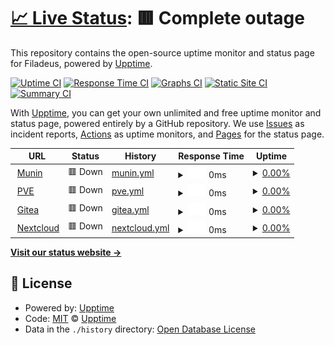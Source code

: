 # [📈 Live Status](https://upptime.github.io/upptime): <!--live status--> **🟥 Complete outage**

This repository contains the open-source uptime monitor and status page for Filadeus, powered by [Upptime](https://github.com/upptime/upptime).

[![Uptime CI](https://github.com/Filadeus/filadeus-upptime/workflows/Uptime%20CI/badge.svg)](https://github.com/Filadeus/filadeus-upptime/actions?query=workflow%3A%22Uptime+CI%22)
[![Response Time CI](https://github.com/Filadeus/filadeus-upptime/workflows/Response%20Time%20CI/badge.svg)](https://github.com/Filadeus/filadeus-upptime/actions?query=workflow%3A%22Response+Time+CI%22)
[![Graphs CI](https://github.com/Filadeus/filadeus-upptime/workflows/Graphs%20CI/badge.svg)](https://github.com/Filadeus/filadeus-upptime/actions?query=workflow%3A%22Graphs+CI%22)
[![Static Site CI](https://github.com/Filadeus/filadeus-upptime/workflows/Static%20Site%20CI/badge.svg)](https://github.com/Filadeus/filadeus-upptime/actions?query=workflow%3A%22Static+Site+CI%22)
[![Summary CI](https://github.com/Filadeus/filadeus-upptime/workflows/Summary%20CI/badge.svg)](https://github.com/Filadeus/filadeus-upptime/actions?query=workflow%3A%22Summary+CI%22)

With [Upptime](https://upptime.js.org), you can get your own unlimited and free uptime monitor and status page, powered entirely by a GitHub repository. We use [Issues](https://github.com/upptime/upptime/issues) as incident reports, [Actions](https://github.com/Filadeus/filadeus-upptime/actions) as uptime monitors, and [Pages](https://upptime.github.io/upptime) for the status page.

<!--start: status pages-->
<!-- This summary is generated by Upptime (https://github.com/upptime/upptime) -->
<!-- Do not edit this manually, your changes will be overwritten -->
<!-- prettier-ignore -->
| URL | Status | History | Response Time | Uptime |
| --- | ------ | ------- | ------------- | ------ |
| <img alt="" src="https://icons.duckduckgo.com/ip3/munin.efimio.ru.ico" height="13"> [Munin](https://munin.efimio.ru) | 🟥 Down | [munin.yml](https://github.com/Filadeus/filadeus-upptime/commits/HEAD/history/munin.yml) | <details><summary><img alt="Response time graph" src="./graphs/munin/response-time-week.png" height="20"> 0ms</summary><br><a href="https://Filadeus.github.io/filadeus-upptime/history/munin"><img alt="Response time 1223" src="https://img.shields.io/endpoint?url=https%3A%2F%2Fraw.githubusercontent.com%2FFiladeus%2Ffiladeus-upptime%2FHEAD%2Fapi%2Fmunin%2Fresponse-time.json"></a><br><a href="https://Filadeus.github.io/filadeus-upptime/history/munin"><img alt="24-hour response time 0" src="https://img.shields.io/endpoint?url=https%3A%2F%2Fraw.githubusercontent.com%2FFiladeus%2Ffiladeus-upptime%2FHEAD%2Fapi%2Fmunin%2Fresponse-time-day.json"></a><br><a href="https://Filadeus.github.io/filadeus-upptime/history/munin"><img alt="7-day response time 0" src="https://img.shields.io/endpoint?url=https%3A%2F%2Fraw.githubusercontent.com%2FFiladeus%2Ffiladeus-upptime%2FHEAD%2Fapi%2Fmunin%2Fresponse-time-week.json"></a><br><a href="https://Filadeus.github.io/filadeus-upptime/history/munin"><img alt="30-day response time 0" src="https://img.shields.io/endpoint?url=https%3A%2F%2Fraw.githubusercontent.com%2FFiladeus%2Ffiladeus-upptime%2FHEAD%2Fapi%2Fmunin%2Fresponse-time-month.json"></a><br><a href="https://Filadeus.github.io/filadeus-upptime/history/munin"><img alt="1-year response time 1284" src="https://img.shields.io/endpoint?url=https%3A%2F%2Fraw.githubusercontent.com%2FFiladeus%2Ffiladeus-upptime%2FHEAD%2Fapi%2Fmunin%2Fresponse-time-year.json"></a></details> | <details><summary><a href="https://Filadeus.github.io/filadeus-upptime/history/munin">0.00%</a></summary><a href="https://Filadeus.github.io/filadeus-upptime/history/munin"><img alt="All-time uptime 76.56%" src="https://img.shields.io/endpoint?url=https%3A%2F%2Fraw.githubusercontent.com%2FFiladeus%2Ffiladeus-upptime%2FHEAD%2Fapi%2Fmunin%2Fuptime.json"></a><br><a href="https://Filadeus.github.io/filadeus-upptime/history/munin"><img alt="24-hour uptime 0.00%" src="https://img.shields.io/endpoint?url=https%3A%2F%2Fraw.githubusercontent.com%2FFiladeus%2Ffiladeus-upptime%2FHEAD%2Fapi%2Fmunin%2Fuptime-day.json"></a><br><a href="https://Filadeus.github.io/filadeus-upptime/history/munin"><img alt="7-day uptime 0.00%" src="https://img.shields.io/endpoint?url=https%3A%2F%2Fraw.githubusercontent.com%2FFiladeus%2Ffiladeus-upptime%2FHEAD%2Fapi%2Fmunin%2Fuptime-week.json"></a><br><a href="https://Filadeus.github.io/filadeus-upptime/history/munin"><img alt="30-day uptime 1.38%" src="https://img.shields.io/endpoint?url=https%3A%2F%2Fraw.githubusercontent.com%2FFiladeus%2Ffiladeus-upptime%2FHEAD%2Fapi%2Fmunin%2Fuptime-month.json"></a><br><a href="https://Filadeus.github.io/filadeus-upptime/history/munin"><img alt="1-year uptime 77.19%" src="https://img.shields.io/endpoint?url=https%3A%2F%2Fraw.githubusercontent.com%2FFiladeus%2Ffiladeus-upptime%2FHEAD%2Fapi%2Fmunin%2Fuptime-year.json"></a></details>
| <img alt="" src="https://icons.duckduckgo.com/ip3/pve-01.efimio.ru.ico" height="13"> [PVE](https://pve-01.efimio.ru) | 🟥 Down | [pve.yml](https://github.com/Filadeus/filadeus-upptime/commits/HEAD/history/pve.yml) | <details><summary><img alt="Response time graph" src="./graphs/pve/response-time-week.png" height="20"> 0ms</summary><br><a href="https://Filadeus.github.io/filadeus-upptime/history/pve"><img alt="Response time 977" src="https://img.shields.io/endpoint?url=https%3A%2F%2Fraw.githubusercontent.com%2FFiladeus%2Ffiladeus-upptime%2FHEAD%2Fapi%2Fpve%2Fresponse-time.json"></a><br><a href="https://Filadeus.github.io/filadeus-upptime/history/pve"><img alt="24-hour response time 0" src="https://img.shields.io/endpoint?url=https%3A%2F%2Fraw.githubusercontent.com%2FFiladeus%2Ffiladeus-upptime%2FHEAD%2Fapi%2Fpve%2Fresponse-time-day.json"></a><br><a href="https://Filadeus.github.io/filadeus-upptime/history/pve"><img alt="7-day response time 0" src="https://img.shields.io/endpoint?url=https%3A%2F%2Fraw.githubusercontent.com%2FFiladeus%2Ffiladeus-upptime%2FHEAD%2Fapi%2Fpve%2Fresponse-time-week.json"></a><br><a href="https://Filadeus.github.io/filadeus-upptime/history/pve"><img alt="30-day response time 0" src="https://img.shields.io/endpoint?url=https%3A%2F%2Fraw.githubusercontent.com%2FFiladeus%2Ffiladeus-upptime%2FHEAD%2Fapi%2Fpve%2Fresponse-time-month.json"></a><br><a href="https://Filadeus.github.io/filadeus-upptime/history/pve"><img alt="1-year response time 1011" src="https://img.shields.io/endpoint?url=https%3A%2F%2Fraw.githubusercontent.com%2FFiladeus%2Ffiladeus-upptime%2FHEAD%2Fapi%2Fpve%2Fresponse-time-year.json"></a></details> | <details><summary><a href="https://Filadeus.github.io/filadeus-upptime/history/pve">0.00%</a></summary><a href="https://Filadeus.github.io/filadeus-upptime/history/pve"><img alt="All-time uptime 76.57%" src="https://img.shields.io/endpoint?url=https%3A%2F%2Fraw.githubusercontent.com%2FFiladeus%2Ffiladeus-upptime%2FHEAD%2Fapi%2Fpve%2Fuptime.json"></a><br><a href="https://Filadeus.github.io/filadeus-upptime/history/pve"><img alt="24-hour uptime 0.00%" src="https://img.shields.io/endpoint?url=https%3A%2F%2Fraw.githubusercontent.com%2FFiladeus%2Ffiladeus-upptime%2FHEAD%2Fapi%2Fpve%2Fuptime-day.json"></a><br><a href="https://Filadeus.github.io/filadeus-upptime/history/pve"><img alt="7-day uptime 0.00%" src="https://img.shields.io/endpoint?url=https%3A%2F%2Fraw.githubusercontent.com%2FFiladeus%2Ffiladeus-upptime%2FHEAD%2Fapi%2Fpve%2Fuptime-week.json"></a><br><a href="https://Filadeus.github.io/filadeus-upptime/history/pve"><img alt="30-day uptime 1.38%" src="https://img.shields.io/endpoint?url=https%3A%2F%2Fraw.githubusercontent.com%2FFiladeus%2Ffiladeus-upptime%2FHEAD%2Fapi%2Fpve%2Fuptime-month.json"></a><br><a href="https://Filadeus.github.io/filadeus-upptime/history/pve"><img alt="1-year uptime 77.20%" src="https://img.shields.io/endpoint?url=https%3A%2F%2Fraw.githubusercontent.com%2FFiladeus%2Ffiladeus-upptime%2FHEAD%2Fapi%2Fpve%2Fuptime-year.json"></a></details>
| <img alt="" src="https://icons.duckduckgo.com/ip3/git.efimio.ru.ico" height="13"> [Gitea](https://git.efimio.ru) | 🟥 Down | [gitea.yml](https://github.com/Filadeus/filadeus-upptime/commits/HEAD/history/gitea.yml) | <details><summary><img alt="Response time graph" src="./graphs/gitea/response-time-week.png" height="20"> 0ms</summary><br><a href="https://Filadeus.github.io/filadeus-upptime/history/gitea"><img alt="Response time 1102" src="https://img.shields.io/endpoint?url=https%3A%2F%2Fraw.githubusercontent.com%2FFiladeus%2Ffiladeus-upptime%2FHEAD%2Fapi%2Fgitea%2Fresponse-time.json"></a><br><a href="https://Filadeus.github.io/filadeus-upptime/history/gitea"><img alt="24-hour response time 0" src="https://img.shields.io/endpoint?url=https%3A%2F%2Fraw.githubusercontent.com%2FFiladeus%2Ffiladeus-upptime%2FHEAD%2Fapi%2Fgitea%2Fresponse-time-day.json"></a><br><a href="https://Filadeus.github.io/filadeus-upptime/history/gitea"><img alt="7-day response time 0" src="https://img.shields.io/endpoint?url=https%3A%2F%2Fraw.githubusercontent.com%2FFiladeus%2Ffiladeus-upptime%2FHEAD%2Fapi%2Fgitea%2Fresponse-time-week.json"></a><br><a href="https://Filadeus.github.io/filadeus-upptime/history/gitea"><img alt="30-day response time 0" src="https://img.shields.io/endpoint?url=https%3A%2F%2Fraw.githubusercontent.com%2FFiladeus%2Ffiladeus-upptime%2FHEAD%2Fapi%2Fgitea%2Fresponse-time-month.json"></a><br><a href="https://Filadeus.github.io/filadeus-upptime/history/gitea"><img alt="1-year response time 1129" src="https://img.shields.io/endpoint?url=https%3A%2F%2Fraw.githubusercontent.com%2FFiladeus%2Ffiladeus-upptime%2FHEAD%2Fapi%2Fgitea%2Fresponse-time-year.json"></a></details> | <details><summary><a href="https://Filadeus.github.io/filadeus-upptime/history/gitea">0.00%</a></summary><a href="https://Filadeus.github.io/filadeus-upptime/history/gitea"><img alt="All-time uptime 76.60%" src="https://img.shields.io/endpoint?url=https%3A%2F%2Fraw.githubusercontent.com%2FFiladeus%2Ffiladeus-upptime%2FHEAD%2Fapi%2Fgitea%2Fuptime.json"></a><br><a href="https://Filadeus.github.io/filadeus-upptime/history/gitea"><img alt="24-hour uptime 0.00%" src="https://img.shields.io/endpoint?url=https%3A%2F%2Fraw.githubusercontent.com%2FFiladeus%2Ffiladeus-upptime%2FHEAD%2Fapi%2Fgitea%2Fuptime-day.json"></a><br><a href="https://Filadeus.github.io/filadeus-upptime/history/gitea"><img alt="7-day uptime 0.00%" src="https://img.shields.io/endpoint?url=https%3A%2F%2Fraw.githubusercontent.com%2FFiladeus%2Ffiladeus-upptime%2FHEAD%2Fapi%2Fgitea%2Fuptime-week.json"></a><br><a href="https://Filadeus.github.io/filadeus-upptime/history/gitea"><img alt="30-day uptime 1.38%" src="https://img.shields.io/endpoint?url=https%3A%2F%2Fraw.githubusercontent.com%2FFiladeus%2Ffiladeus-upptime%2FHEAD%2Fapi%2Fgitea%2Fuptime-month.json"></a><br><a href="https://Filadeus.github.io/filadeus-upptime/history/gitea"><img alt="1-year uptime 77.21%" src="https://img.shields.io/endpoint?url=https%3A%2F%2Fraw.githubusercontent.com%2FFiladeus%2Ffiladeus-upptime%2FHEAD%2Fapi%2Fgitea%2Fuptime-year.json"></a></details>
| <img alt="" src="https://icons.duckduckgo.com/ip3/nextcloud.efimio.ru.ico" height="13"> [Nextcloud](https://nextcloud.efimio.ru/) | 🟥 Down | [nextcloud.yml](https://github.com/Filadeus/filadeus-upptime/commits/HEAD/history/nextcloud.yml) | <details><summary><img alt="Response time graph" src="./graphs/nextcloud/response-time-week.png" height="20"> 0ms</summary><br><a href="https://Filadeus.github.io/filadeus-upptime/history/nextcloud"><img alt="Response time 2092" src="https://img.shields.io/endpoint?url=https%3A%2F%2Fraw.githubusercontent.com%2FFiladeus%2Ffiladeus-upptime%2FHEAD%2Fapi%2Fnextcloud%2Fresponse-time.json"></a><br><a href="https://Filadeus.github.io/filadeus-upptime/history/nextcloud"><img alt="24-hour response time 0" src="https://img.shields.io/endpoint?url=https%3A%2F%2Fraw.githubusercontent.com%2FFiladeus%2Ffiladeus-upptime%2FHEAD%2Fapi%2Fnextcloud%2Fresponse-time-day.json"></a><br><a href="https://Filadeus.github.io/filadeus-upptime/history/nextcloud"><img alt="7-day response time 0" src="https://img.shields.io/endpoint?url=https%3A%2F%2Fraw.githubusercontent.com%2FFiladeus%2Ffiladeus-upptime%2FHEAD%2Fapi%2Fnextcloud%2Fresponse-time-week.json"></a><br><a href="https://Filadeus.github.io/filadeus-upptime/history/nextcloud"><img alt="30-day response time 0" src="https://img.shields.io/endpoint?url=https%3A%2F%2Fraw.githubusercontent.com%2FFiladeus%2Ffiladeus-upptime%2FHEAD%2Fapi%2Fnextcloud%2Fresponse-time-month.json"></a><br><a href="https://Filadeus.github.io/filadeus-upptime/history/nextcloud"><img alt="1-year response time 2134" src="https://img.shields.io/endpoint?url=https%3A%2F%2Fraw.githubusercontent.com%2FFiladeus%2Ffiladeus-upptime%2FHEAD%2Fapi%2Fnextcloud%2Fresponse-time-year.json"></a></details> | <details><summary><a href="https://Filadeus.github.io/filadeus-upptime/history/nextcloud">0.00%</a></summary><a href="https://Filadeus.github.io/filadeus-upptime/history/nextcloud"><img alt="All-time uptime 76.59%" src="https://img.shields.io/endpoint?url=https%3A%2F%2Fraw.githubusercontent.com%2FFiladeus%2Ffiladeus-upptime%2FHEAD%2Fapi%2Fnextcloud%2Fuptime.json"></a><br><a href="https://Filadeus.github.io/filadeus-upptime/history/nextcloud"><img alt="24-hour uptime 0.00%" src="https://img.shields.io/endpoint?url=https%3A%2F%2Fraw.githubusercontent.com%2FFiladeus%2Ffiladeus-upptime%2FHEAD%2Fapi%2Fnextcloud%2Fuptime-day.json"></a><br><a href="https://Filadeus.github.io/filadeus-upptime/history/nextcloud"><img alt="7-day uptime 0.00%" src="https://img.shields.io/endpoint?url=https%3A%2F%2Fraw.githubusercontent.com%2FFiladeus%2Ffiladeus-upptime%2FHEAD%2Fapi%2Fnextcloud%2Fuptime-week.json"></a><br><a href="https://Filadeus.github.io/filadeus-upptime/history/nextcloud"><img alt="30-day uptime 1.38%" src="https://img.shields.io/endpoint?url=https%3A%2F%2Fraw.githubusercontent.com%2FFiladeus%2Ffiladeus-upptime%2FHEAD%2Fapi%2Fnextcloud%2Fuptime-month.json"></a><br><a href="https://Filadeus.github.io/filadeus-upptime/history/nextcloud"><img alt="1-year uptime 77.22%" src="https://img.shields.io/endpoint?url=https%3A%2F%2Fraw.githubusercontent.com%2FFiladeus%2Ffiladeus-upptime%2FHEAD%2Fapi%2Fnextcloud%2Fuptime-year.json"></a></details>

<!--end: status pages-->

[**Visit our status website →**](https://upptime.github.io/upptime)

## 📄 License

- Powered by: [Upptime](https://github.com/upptime/upptime)
- Code: [MIT](./LICENSE) © [Upptime](https://upptime.js.org)
- Data in the `./history` directory: [Open Database License](https://opendatacommons.org/licenses/odbl/1-0/)
